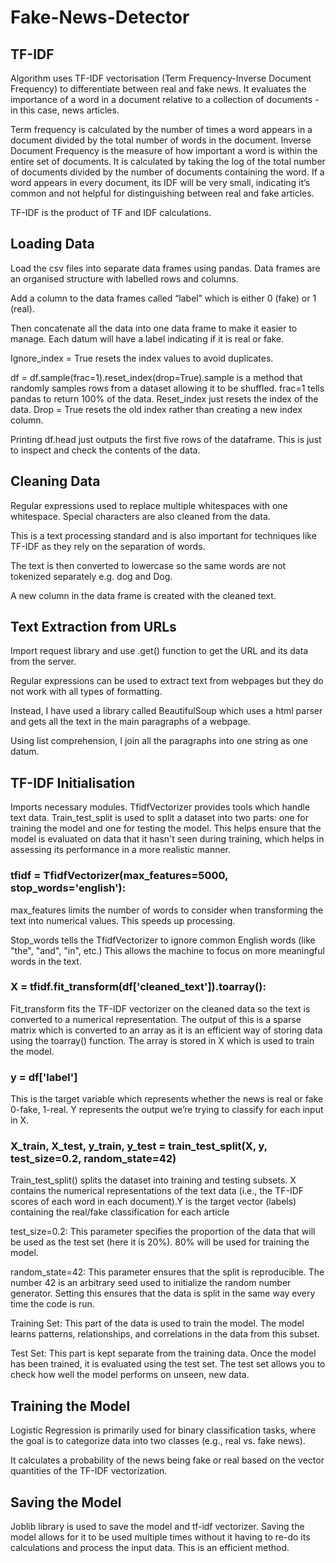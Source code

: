 # Fake-News-Detector

## TF-IDF
Algorithm uses TF-IDF vectorisation (Term Frequency-Inverse Document Frequency) to differentiate between real and fake news. It evaluates the importance of a word in a document relative to a collection of documents - in this case, news articles. 

Term frequency is calculated by the number of times a word appears in a document divided by the total number of words in the document.
Inverse Document Frequency is the measure of how important a word is within the entire set of documents. It is calculated by taking the log of the total number of documents divided by the number of documents containing the word. If a word appears in every document, its IDF will be very small, indicating it’s common and not helpful for distinguishing between real and fake articles. 

TF-IDF is the product of TF and IDF calculations.

## Loading Data
Load the csv files into separate data frames using pandas. Data frames are an organised structure with labelled rows and columns.

Add a column to the data frames called “label” which is either 0 (fake) or 1 (real). 

Then concatenate all the data into one data frame to make it easier to manage. Each datum will have a label indicating if it is real or fake.

Ignore_index = True  resets the index values to avoid duplicates.

df = df.sample(frac=1).reset_index(drop=True).sample is a method that randomly samples rows from a dataset allowing it to be shuffled. frac=1 tells pandas to return 100% of the data. Reset_index just resets the index of the data. Drop = True resets the old index rather than creating a new index column. 

Printing df.head just outputs the first five rows of the dataframe. This is just to inspect and check the contents of the data.

## Cleaning Data
Regular expressions used to replace multiple whitespaces with one whitespace. Special characters are also cleaned from the data.

This is a text processing standard and is also important for techniques like TF-IDF as they rely on the separation of words.

The text is then converted to lowercase so the same words are not tokenized separately e.g. dog and Dog. 

A new column in the data frame is created with the cleaned text.

## Text Extraction from URLs
Import request library and use .get() function to get the URL and its data from the server.

Regular expressions can be used to extract text from webpages but they do not work with all types of formatting. 

Instead, I have used a library called BeautifulSoup which uses a html parser and gets all the text in the main paragraphs of a webpage. 

Using list comprehension, I join all the paragraphs into one string as one datum.

## TF-IDF Initialisation
Imports necessary modules. TfidfVectorizer provides tools which handle text data. Train_test_split is used to split a dataset into two parts: one for training the model and one for testing the model. This helps ensure that the model is evaluated on data that it hasn't seen during training, which helps in assessing its performance in a more realistic manner.

### tfidf = TfidfVectorizer(max_features=5000, stop_words='english'): 
max_features limits the number of words to consider when transforming the text into numerical values. This speeds up processing. 

Stop_words tells the TfidfVectorizer to ignore common English words (like "the", "and", "in", etc.) This allows the machine to focus on more meaningful words in the text.

### X = tfidf.fit_transform(df['cleaned_text']).toarray(): 
Fit_transform fits the TF-IDF vectorizer on the cleaned data so the text is converted to a numerical representation. The output of this is a sparse matrix which is converted to an array as it is an efficient way of storing data using the toarray() function. The array is stored in X which is used to train the model.

### y = df['label'] 
This is the target variable which represents whether the news is real or fake 0-fake, 1-real. Y represents the output we’re trying to classify for each input in X.

### X_train, X_test, y_train, y_test = train_test_split(X, y, test_size=0.2, random_state=42)
Train_test_split()  splits the dataset into training and testing subsets.
X contains the numerical representations of the text data (i.e., the TF-IDF scores of each word in each document).Y is the target vector (labels) containing the real/fake classification for each article

test_size=0.2: This parameter specifies the proportion of the data that will be used as the test set (here it is 20%). 80% will be used for training the model.

random_state=42: This parameter ensures that the split is reproducible. The number 42 is an arbitrary seed used to initialize the random number generator. Setting this ensures that the data is split in the same way every time the code is run.

Training Set: This part of the data is used to train the model. The model learns patterns, relationships, and correlations in the data from this subset.

Test Set: This part is kept separate from the training data. Once the model has been trained, it is evaluated using the test set. The test set allows you to check how well the model performs on unseen, new data.

## Training the Model
Logistic Regression is primarily used for binary classification tasks, where the goal is to categorize data into two classes (e.g., real vs. fake news).

It calculates a probability of the news being fake or real based on the vector quantities of the TF-IDF vectorization. 

## Saving the Model
Joblib library is used to save the model and tf-idf vectorizer. 
Saving the model allows for it to be used multiple times without it having to re-do its calculations and process the input data. This is an efficient method.


